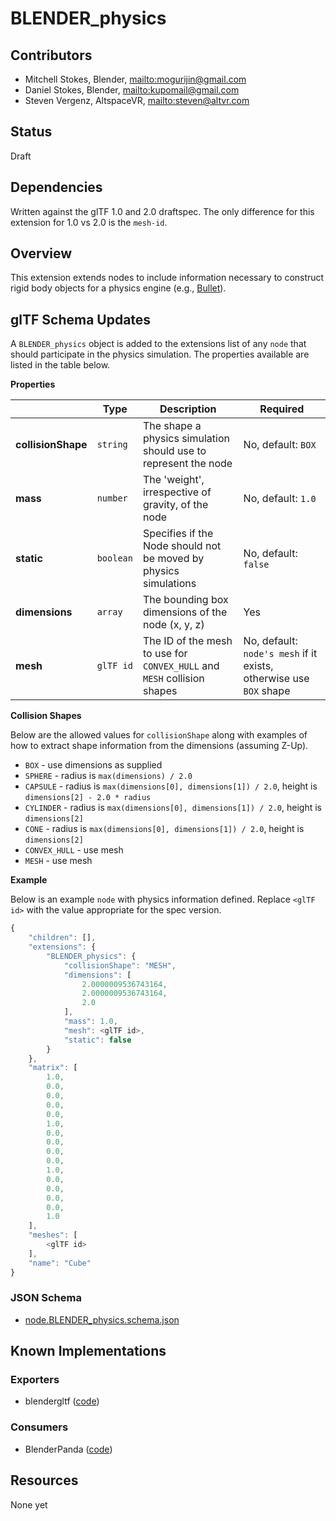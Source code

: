 # BLENDER\_physics

## Contributors

* Mitchell Stokes, Blender, <mailto:mogurijin@gmail.com>
* Daniel Stokes, Blender, <mailto:kupomail@gmail.com>
* Steven Vergenz, AltspaceVR, <mailto:steven@altvr.com>

## Status

Draft

## Dependencies

Written against the glTF 1.0 and 2.0 draftspec.
The only difference for this extension for 1.0 vs 2.0 is the `mesh-id`.

## Overview

This extension extends nodes to include information necessary to construct rigid body objects for a physics engine (e.g., [Bullet](https://bulletphysics.org/)).

## glTF Schema Updates

A `BLENDER_physics` object is added to the extensions list of any `node` that should participate in the physics simulation.
The properties available are listed in the table below.

**Properties**

|   |Type|Description|Required|
|---|----|-----------|--------|
|**collisionShape**|`string`|The shape a physics simulation should use to represent the node|No, default: `BOX`|
|**mass**|`number`|The 'weight', irrespective of gravity, of the node|No, default: `1.0`|
|**static**|`boolean`|Specifies if the Node should not be moved by physics simulations|No, default: `false`|
|**dimensions**|`array`|The bounding box dimensions of the node (x, y, z)|Yes|
|**mesh**|`glTF id`|The ID of the mesh to use for `CONVEX_HULL` and `MESH` collision shapes|No, default: `node's mesh` if it exists, otherwise use `BOX` shape|

**Collision Shapes**

Below are the allowed values for `collisionShape` along with examples of how to extract shape information from the dimensions (assuming Z-Up).

* `BOX` - use dimensions as supplied
* `SPHERE` - radius is `max(dimensions) / 2.0`
* `CAPSULE` - radius is `max(dimensions[0], dimensions[1]) / 2.0`, height is `dimensions[2] - 2.0 * radius`
* `CYLINDER` - radius is `max(dimensions[0], dimensions[1]) / 2.0`, height is `dimensions[2]`
* `CONE` - radius is `max(dimensions[0], dimensions[1]) / 2.0`, height is `dimensions[2]`
* `CONVEX_HULL` - use mesh
* `MESH` - use mesh

**Example**

Below is an example `node` with physics information defined.
Replace `<glTF id>` with the value appropriate for the spec version.

```javascript
{
    "children": [],
    "extensions": {
        "BLENDER_physics": {
            "collisionShape": "MESH",
            "dimensions": [
                2.0000009536743164,
                2.0000009536743164,
                2.0
            ],
            "mass": 1.0,
            "mesh": <glTF id>,
            "static": false
        }
    },
    "matrix": [
        1.0,
        0.0,
        0.0,
        0.0,
        0.0,
        1.0,
        0.0,
        0.0,
        0.0,
        0.0,
        1.0,
        0.0,
        0.0,
        0.0,
        0.0,
        1.0
    ],
    "meshes": [
        <glTF id>
    ],
    "name": "Cube"
}
```


### JSON Schema

* [node.BLENDER_physics.schema.json](https://github.com/Kupoman/blendergltf/blob/master/extensions/BLENDER_physics/schema/node.BLENDER_physics.schema.json)

## Known Implementations

### Exporters

* blendergltf  ([code](https://github.com/Kupoman/blendergltf/blob/master/blendergltf.py))

### Consumers

* BlenderPanda ([code](https://github.com/Moguri/BlenderPanda/blob/master/converter.py]))

## Resources

None yet
